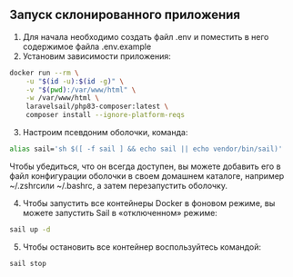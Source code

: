 
## Запуск склонированного приложения 

1. Для начала необходимо создать файл .env и поместить в него содержимое файла .env.example
2. Установим зависимости приложения:
```bash
docker run --rm \
    -u "$(id -u):$(id -g)" \
    -v "$(pwd):/var/www/html" \
    -w /var/www/html \
    laravelsail/php83-composer:latest \
    composer install --ignore-platform-reqs
```
3.  Настроим псевдоним оболочки, команда:
```bash
alias sail='sh $([ -f sail ] && echo sail || echo vendor/bin/sail)'
```
Чтобы убедиться, что он всегда доступен, вы можете добавить его в файл конфигурации оболочки в своем домашнем каталоге, например ~/.zshrcили ~/.bashrc, а затем перезапустить оболочку.

4. Чтобы запустить все контейнеры Docker в фоновом режиме, вы можете запустить Sail в «отключенном» режиме:
```bash
sail up -d
```
5. Чтобы остановить все контейнер воспользуйтесь командой:
```bash
sail stop
```

